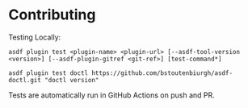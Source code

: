 # Contributing

Testing Locally:

```shell
asdf plugin test <plugin-name> <plugin-url> [--asdf-tool-version <version>] [--asdf-plugin-gitref <git-ref>] [test-command*]

asdf plugin test doctl https://github.com/bstoutenbiurgh/asdf-doctl.git "doctl version"
```

Tests are automatically run in GitHub Actions on push and PR.

